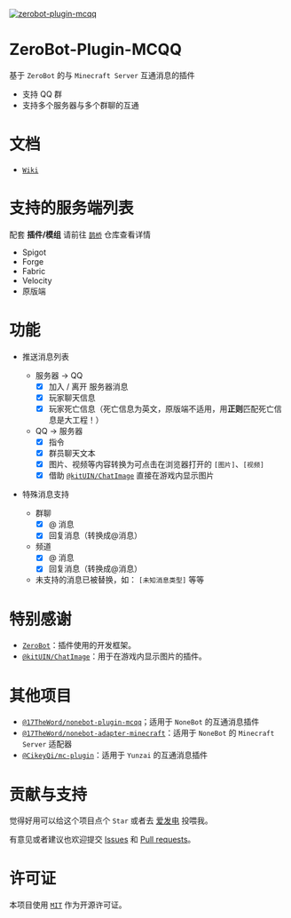 [![zerobot-plugin-mcqq](https://socialify.git.ci/17TheWord/zerobot-plugin-mcqq/image?description=1&forks=1&issues=1&language=1&logo=https%3A%2F%2Fraw.githubusercontent.com%2F17TheWord%2Fnonebot-adapter-minecraft%2Fmain%2Fassets%2Flogo.png&name=1&owner=1&pulls=1&stargazers=1&theme=Auto)](https://github.com/17TheWord/zerobot-plugin-mcqq)

# ZeroBot-Plugin-MCQQ

基于 `ZeroBot` 的与 `Minecraft Server` 互通消息的插件

- 支持 QQ 群
- 支持多个服务器与多个群聊的互通

# 文档

- [`Wiki`](https://github.com/17TheWord/zerobot-plugin-mcqq/wiki)

# 支持的服务端列表

配套 **插件/模组** 请前往 [`鹊桥`](https://github.com/17TheWord/QueQiao) 仓库查看详情

- Spigot
- Forge
- Fabric
- Velocity
- 原版端

# 功能

- 推送消息列表

    - 服务器 -> QQ
        - [x] 加入 / 离开 服务器消息
        - [x] 玩家聊天信息
        - [x] 玩家死亡信息（死亡信息为英文，原版端不适用，用**正则**匹配死亡信息是大工程！）
    - QQ -> 服务器
        - [x] 指令
        - [x] 群员聊天文本
        - [x] 图片、视频等内容转换为可点击在浏览器打开的 `[图片]`、`[视频]`
        - [x] 借助 [`@kitUIN/ChatImage`](https://github.com/kitUIN/ChatImage) 直接在游戏内显示图片

- 特殊消息支持
    - 群聊
        - [x] @ 消息
        - [x] 回复消息（转换成@消息）
    - 频道
        - [x] @ 消息
        - [x] 回复消息（转换成@消息）
    - 未支持的消息已被替换，如： `[未知消息类型]` 等等

# 特别感谢

- [`ZeroBot`](https://github.com/wdvxdr1123/ZeroBot)：插件使用的开发框架。
- [`@kitUIN/ChatImage`](https://github.com/kitUIN/ChatImage)：用于在游戏内显示图片的插件。

# 其他项目

- [`@17TheWord/nonebot-plugin-mcqq`](https://github.com/17TheWord/nonebot-plugin-mcqq)；适用于 `NoneBot` 的互通消息插件
- [`@17TheWord/nonebot-adapter-minecraft`](https://github.com/17TheWord/nonebot-adapter-minecraft)：适用于 `NoneBot` 的
  `Minecraft Server` 适配器
- [`@CikeyQi/mc-plugin`](https://github.com/CikeyQi/mc-plugin)：适用于 `Yunzai` 的互通消息插件

# 贡献与支持

觉得好用可以给这个项目点个 `Star` 或者去 [爱发电](https://afdian.com/a/17TheWord) 投喂我。

有意见或者建议也欢迎提交 [Issues](https://github.com/17TheWord/zerobot-plugin-mcqq/issues)
和 [Pull requests](https://github.com/17TheWord/zerobot-plugin-mcqq/pulls)。

# 许可证

本项目使用 [`MIT`](./LICENSE) 作为开源许可证。
